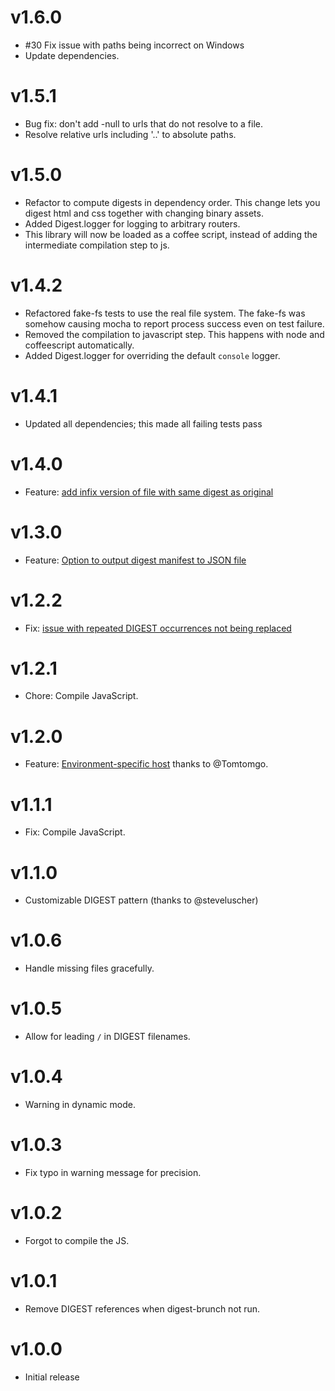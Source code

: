 # v1.6.0

* #30 Fix issue with paths being incorrect on Windows
* Update dependencies.

# v1.5.1

* Bug fix: don't add -null to urls that do not resolve to a file.
* Resolve relative urls including '..' to absolute paths.

# v1.5.0

* Refactor to compute digests in dependency order.
  This change lets you digest html and css together with changing binary assets.
* Added Digest.logger for logging to arbitrary routers.
* This library will now be loaded as a coffee script,
  instead of adding the intermediate compilation step to js.

# v1.4.2

* Refactored fake-fs tests to use the real file system.
  The fake-fs was somehow causing mocha
  to report process success even on test failure.
* Removed the compilation to javascript step.
  This happens with node and coffeescript automatically.
* Added Digest.logger for overriding the default `console` logger.

# v1.4.1

* Updated all dependencies; this made all failing tests pass

# v1.4.0

* Feature: [add infix version of file with same digest as original][17]

# v1.3.0

* Feature: [Option to output digest manifest to JSON file][15]

# v1.2.2

* Fix: [issue with repeated DIGEST occurrences not being replaced][11]

# v1.2.1

* Chore: Compile JavaScript.

# v1.2.0

* Feature: [Environment-specific host][10] thanks to @Tomtomgo.

# v1.1.1

* Fix: Compile JavaScript.

# v1.1.0

* Customizable DIGEST pattern (thanks to @steveluscher)

# v1.0.6

* Handle missing files gracefully.

# v1.0.5

* Allow for leading `/` in DIGEST filenames.

# v1.0.4

* Warning in dynamic mode.

# v1.0.3

* Fix typo in warning message for precision.

# v1.0.2

* Forgot to compile the JS.

# v1.0.1

* Remove DIGEST references when digest-brunch not run.

# v1.0.0

* Initial release


[10]: https://github.com/mutewinter/digest-brunch/pull/10
[11]: https://github.com/mutewinter/digest-brunch/issues/11
[15]: https://github.com/mutewinter/digest-brunch/pull/15
[17]: https://github.com/mutewinter/digest-brunch/pull/17
